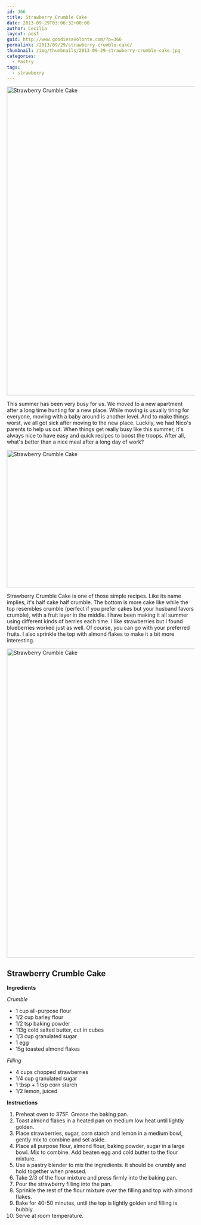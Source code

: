 ```yaml
---
id: 366
title: Strawberry Crumble Cake
date: 2013-09-29T03:06:32+00:00
author: Cecilia
layout: post
guid: http://www.goodiesavolonte.com/?p=366
permalink: /2013/09/29/strawberry-crumble-cake/
thumbnail: /img/thumbnails/2013-09-29-strawberry-crumble-cake.jpg
categories:
  - Pastry
tags:
  - strawberry
---
```

<input class="jpibfi" type="hidden" />

[<img class="alignnone size-full wp-image-370" alt="Strawberry Crumble Cake" src="http://www.goodiesavolonte.com/wp-content/uploads/2013/09/IMG_5625.jpg" width="552" height="828" />](http://www.goodiesavolonte.com/wp-content/uploads/2013/09/IMG_5625.jpg)

This summer has been very busy for us. We moved to a new apartment after a long time hunting for a new place. While moving is usually tiring for everyone, moving with a baby around is another level. And to make things worst, we all got sick after moving to the new place. Luckily, we had Nico's parents to help us out. When things get really busy like this summer, it's always nice to have easy and quick recipes to boost the troops. After all, what's better than a nice meal after a long day of work?

[<img class="alignnone size-full wp-image-371" alt="Strawberry Crumble Cake" src="http://www.goodiesavolonte.com/wp-content/uploads/2013/09/IMG_5627.jpg" width="552" height="368" />](http://www.goodiesavolonte.com/wp-content/uploads/2013/09/IMG_5627.jpg)

Strawberry Crumble Cake is one of those simple recipes. Like its name implies, it's half cake half crumble. The bottom is more cake like while the top resembles crumble (perfect if you prefer cakes but your husband favors crumble), with a fruit layer in the middle. I have been making it all summer using different kinds of berries each time. I like strawberries but I found blueberries worked just as well. Of course, you can go with your preferred fruits. I also sprinkle the top with almond flakes to make it a bit more interesting.

[<img class="alignnone size-full wp-image-369" alt="Strawberry Crumble Cake" src="http://www.goodiesavolonte.com/wp-content/uploads/2013/09/IMG_5612.jpg" width="552" height="828" />](http://www.goodiesavolonte.com/wp-content/uploads/2013/09/IMG_5612.jpg)

<!--more-->

<div class="recipe-box">
  <h2 class="recipe-title">
    Strawberry Crumble Cake
  </h2>
  
  <p>
    <strong>Ingredients</strong>
  </p>
  
  <p>
    <em>Crumble</em>
  </p>
  
  <ul>
    <li>
      1 cup all-purpose flour
    </li>
    <li>
      1/2 cup barley flour
    </li>
    <li>
      1/2 tsp baking powder
    </li>
    <li>
      113g cold salted butter, cut in cubes
    </li>
    <li>
      1/3 cup granulated sugar
    </li>
    <li>
      1 egg
    </li>
    <li>
      15g toasted almond flakes
    </li>
  </ul>
  
  <p>
    <em>Filling</em>
  </p>
  
  <ul>
    <li>
      4 cups chopped strawberries
    </li>
    <li>
      1/4 cup granulated sugar
    </li>
    <li>
      1 tbsp + 1 tsp corn starch
    </li>
    <li>
      1/2 lemon, juiced
    </li>
  </ul>
  
  <p>
    <strong>Instructions</strong>
  </p>
  
  <ol>
    <li>
      Preheat oven to 375F. Grease the baking pan.
    </li>
    <li>
      Toast almond flakes in a heated pan on medium low heat until lightly golden.
    </li>
    <li>
      Place strawberries, sugar, corn starch and lemon in a medium bowl, gently mix to combine and set aside.
    </li>
    <li>
      Place all purpose flour, almond flour, baking powder, sugar in a large bowl. Mix to combine. Add beaten egg and cold butter to the flour mixture.
    </li>
    <li>
      Use a pastry blender to mix the ingredients. It should be crumbly and hold together when pressed.
    </li>
    <li>
      Take 2/3 of the flour mixture and press firmly into the baking pan.
    </li>
    <li>
      Pour the strawberry filling into the pan.
    </li>
    <li>
      Sprinkle the rest of the flour mixture over the filling and top with almond flakes.
    </li>
    <li>
      Bake for 40-50 minutes, until the top is lightly golden and filling is bubbly.
    </li>
    <li>
      Serve at room temperature.
    </li>
  </ol>
</div>